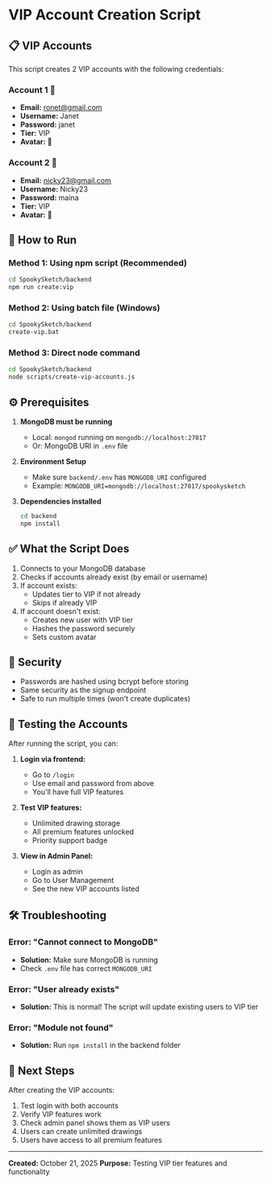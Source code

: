 # VIP Account Creation Script

## 📋 VIP Accounts

This script creates 2 VIP accounts with the following credentials:

### Account 1 👑
- **Email:** ronet@gmail.com
- **Username:** Janet
- **Password:** janet
- **Tier:** VIP
- **Avatar:** 👑

### Account 2 💎
- **Email:** nicky23@gmail.com
- **Username:** Nicky23
- **Password:** maina
- **Tier:** VIP
- **Avatar:** 💎

## 🚀 How to Run

### Method 1: Using npm script (Recommended)
```bash
cd SpookySketch/backend
npm run create:vip
```

### Method 2: Using batch file (Windows)
```bash
cd SpookySketch/backend
create-vip.bat
```

### Method 3: Direct node command
```bash
cd SpookySketch/backend
node scripts/create-vip-accounts.js
```

## ⚙️ Prerequisites

1. **MongoDB must be running**
   - Local: `mongod` running on `mongodb://localhost:27017`
   - Or: MongoDB URI in `.env` file

2. **Environment Setup**
   - Make sure `backend/.env` has `MONGODB_URI` configured
   - Example: `MONGODB_URI=mongodb://localhost:27017/spookysketch`

3. **Dependencies installed**
   ```bash
   cd backend
   npm install
   ```

## ✅ What the Script Does

1. Connects to your MongoDB database
2. Checks if accounts already exist (by email or username)
3. If account exists:
   - Updates tier to VIP if not already
   - Skips if already VIP
4. If account doesn't exist:
   - Creates new user with VIP tier
   - Hashes the password securely
   - Sets custom avatar

## 🔐 Security

- Passwords are hashed using bcrypt before storing
- Same security as the signup endpoint
- Safe to run multiple times (won't create duplicates)

## 📝 Testing the Accounts

After running the script, you can:

1. **Login via frontend:**
   - Go to `/login`
   - Use email and password from above
   - You'll have full VIP features

2. **Test VIP features:**
   - Unlimited drawing storage
   - All premium features unlocked
   - Priority support badge

3. **View in Admin Panel:**
   - Login as admin
   - Go to User Management
   - See the new VIP accounts listed

## 🛠️ Troubleshooting

### Error: "Cannot connect to MongoDB"
- **Solution:** Make sure MongoDB is running
- Check `.env` file has correct `MONGODB_URI`

### Error: "User already exists"
- **Solution:** This is normal! The script will update existing users to VIP tier

### Error: "Module not found"
- **Solution:** Run `npm install` in the backend folder

## 🎯 Next Steps

After creating the VIP accounts:
1. Test login with both accounts
2. Verify VIP features work
3. Check admin panel shows them as VIP users
4. Users can create unlimited drawings
5. Users have access to all premium features

---

**Created:** October 21, 2025
**Purpose:** Testing VIP tier features and functionality
